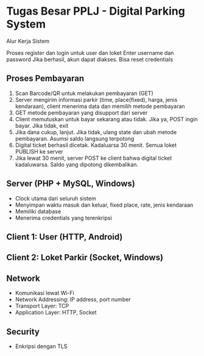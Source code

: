 # Tugas Besar PPLJ - Digital Parking System

Alur Kerja Sistem

Proses register dan login untuk user dan loket
Enter username dan password
Jika berhasil, akun dapat diakses. Bisa reset credentials

## Proses Pembayaran
1. Scan Barcode/QR untuk melakukan pembayaran (GET)
2. Server mengirim informasi parkir (time, place(fixed), harga, jenis kendaraan), client menerima data dan memilih metode pembayaran
3. GET metode pembayaran yang disupport dari server
4. Client memutuskan untuk bayar sekarang atau tidak. Jika ya, POST ingin bayar. Jika tidak, exit
5. Jika dana cukup, lanjut. Jika tidak, ulang state dan ubah metode pembayaran. Asumsi saldo langsung terpotong
6. Digital ticket berhasil dicetak. Kadaluarsa 30 menit. Semua loket PUBLISH ke server 
7. Jika lewat 30 menit, server POST ke client bahwa digital ticket kadaluwarsa. Saldo yang dipotong dikembalikan.

## Server (PHP + MySQL, Windows)
- Clock utama dari seluruh sistem
- Menyimpan waktu masuk dan keluar, fixed place, rate, jenis kendaraan
- Memiliki database
- Menerima credentials yang terenkripsi

## Client 1: User (HTTP, Android)

## Client 2: Loket Parkir (Socket, Windows)

## Network
- Komunikasi lewat Wi-Fi
- Network Addressing: IP address, port number
- Transport Layer: TCP
- Application Layer: HTTP, Socket

## Security
- Enkripsi dengan TLS
